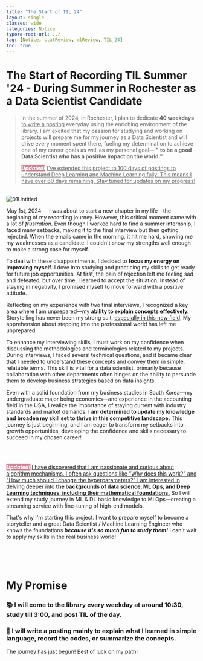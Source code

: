 ```yaml
---
title: "The Start of TIL 24"
layout: single
classes: wide
categories: Notice
typora-root-url: ../
tag: [Notice, statReview, mlReview, TIL_24]
toc: true
---
```


# The Start of Recording TIL Summer '24 - During Summer in Rochester as a Data Scientist Candidate

> In the summer of 2024, in Rochester, I plan to dedicate <b>40 weekdays </b> <u>to write a posting</u> everyday using the enriching environment of the library. I am excited that my passion for studying and working on projects will prepare me for my journey as a Data Scientist and will drive every moment spent there, fueling my determination to achieve one of my career goals as well as my personal goal— <B>" to be a good Data Scientist who has a positive impact on the world."</B>
>
> <I><B><span style="background-color: #CC8899; color: white">Updated!</span></b></I>  <u>I've extended this project to 100 days of postings to understand Deep Learning and Machine Learning fully. This means I have over 60 days remaining. Stay tuned for updates on my progress!</u>

<br>

<img src="/blog/images/2024-04-30-TheStartofTIL24/01Untitled.jpeg" alt="01Untitled">



May 1st, 2024 -- I was about to start a new chapter in my life—the beginning of my recording journey. However, this critical moment came with a lot of *frustration*. Even though I worked hard to find a summer internship, I faced many setbacks, making it to the final interview but then getting rejected. When the emails came in the morning, it hit me hard, showing me my weaknesses as a candidate. I couldn't show my strengths well enough to make a strong case for myself.

To deal with these disappointments, I decided to **focus my energy on improving myself**. I dove into studying and practicing my skills to get ready for future job opportunities. At first, the pain of rejection left me feeling sad and defeated, but over time, I learned to accept the situation. Instead of staying in negativity, I promised myself to move forward with a positive attitude.

Reflecting on my experience with two final interviews, I recognized a key area where I am unprepared—my **ability to explain concepts effectively.** Storytelling has never been my strong suit, <u>especially in this new field</u>. My apprehension about stepping into the professional world has left me unprepared.

To enhance my interviewing skills, I must work on my confidence when discussing the methodologies and terminologies related to my projects. During interviews, I faced several technical questions, and it became clear that I needed to understand these concepts and convey them in simple, relatable terms. This skill is vital for a data scientist, primarily because collaboration with other departments often hinges on the ability to persuade them to develop business strategies based on data insights.

Even with a solid foundation from my business studies in South Korea—my undergraduate major being economics—and experience in the accounting field in the USA, I realize the importance of staying current with industry standards and market demands. **I am determined to update my knowledge and broaden my skill set to thrive in this competitive landscape.** This journey is just beginning, and I am eager to transform my setbacks into growth opportunities, developing the confidence and skills necessary to succeed in my chosen career!

<br><br>

<I><B><span style="background-color: #CC8899; color: white">*Updated!*</span></b></I> <u>I have discovered that I am passionate and curious about algorithm mechanisms. I often ask questions like "Why does this work?" and "How much should I change the hyperparameters?" I am interested in delving deeper into <b>the backgrounds of data science, ML Ops, and Deep Learning techniques, including their mathematical foundations.</b></u> So I will extend my study journey in ML & DL basic knowledge to MLOps—creating a streaming service with fine-tuning of high-end models.

That's why I'm starting this project. I want to prepare myself to become a storyteller and a great Data Scientist / Machine Learning Engineer who knows the foundations ***because it's so much fun to study them!*** I can't wait to apply my skills in the real business world!

<Br><br><br>

# My Promise #

### 📚 I will come to the library every weekday at around 10:30, study till 3:00, and post TIL of the day. 

### 🚀 I will write a posting mainly to explain what I learned in simple language, record the codes, or summarize the concepts.

The journey has just begun! Best of luck on my path! 

<br> <br><Br>











  
